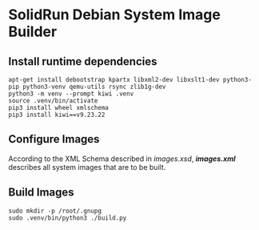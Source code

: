 # SolidRun Debian System Image Builder

## Install runtime dependencies

    apt-get install debootstrap kpartx libxml2-dev libxslt1-dev python3-pip python3-venv qemu-utils rsync zlib1g-dev
    python3 -m venv --prompt kiwi .venv
    source .venv/bin/activate
    pip3 install wheel xmlschema
    pip3 install kiwi==v9.23.22

## Configure Images

According to the XML Schema described in *images.xsd*, ***images.xml*** describes all system images that are to be built.

## Build Images

    sudo mkdir -p /root/.gnupg
    sudo .venv/bin/python3 ./build.py
